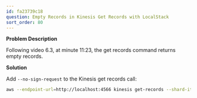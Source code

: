 ```yaml
---
id: fa23739c18
question: Empty Records in Kinesis Get Records with LocalStack
sort_order: 80
---
```


**Problem Description**

Following video 6.3, at minute 11:23, the get records command returns empty records.

**Solution**

Add `--no-sign-request` to the Kinesis get records call:

```bash
aws --endpoint-url=http://localhost:4566 kinesis get-records --shard-iterator [...] --no-sign-request
```